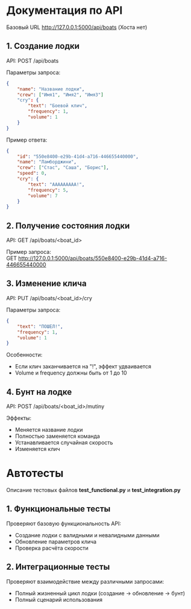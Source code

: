 # Документация по API

Базовый URL
http://127.0.0.1:5000/api/boats (Хоста нет)

## 1. **Создание лодки**  
API: POST /api/boats

Параметры запроса:
```json
{
    "name": "Название лодки",
    "crew": ["Имя1", "Имя2", "Имя3"]
    "cry": {
        "text": "Боевой клич",
        "frequency": 1,
        "volume": 1
    }
}
```
Пример ответа:
```json
{
    "id": "550e8400-e29b-41d4-a716-446655440000",
    "name": "Ламборджини",
    "crew": ["Стас", "Саша", "Борис"],
    "speed": 0,
    "cry": {
        "text": "ААААААААА!",
        "frequency": 5,
        "volume": 7
    }
}
```

## 2. **Получение состояния лодки**  
API: GET /api/boats/<boat_id>

Пример запроса:  
GET http://127.0.0.1:5000/api/boats/550e8400-e29b-41d4-a716-446655440000

## 3. **Изменение клича**  
API: PUT /api/boats/<boat_id>/cry

Параметры запроса:
```json
{
    "text": "ПОШЕЛ!",
    "frequency": 1,
    "volume": 1
}
```

Особенности:
- Если клич заканчивается на "!", эффект удваивается
- Volume и frequency должны быть от 1 до 10

## 4. **Бунт на лодке**  
API: POST /api/boats/<boat_id>/mutiny

Эффекты:
- Меняется название лодки
- Полностью заменяется команда
- Устанавливается случайная скорость
- Изменяется клич

# Автотесты
Описание тестовых файлов **test_functional.py** и **test_integration.py**
## 1. Функциональные тесты  
Проверяют базовую функциональность API:
- Создание лодки с валидными и невалидными данными  
- Обновление параметров клича
- Проверка расчёта скорости

## 2. Интеграционные тесты  
Проверяют взаимодействие между различными запросами:
- Полный жизненный цикл лодки (создание → обновление → бунт)
- Полный сценарий использования
